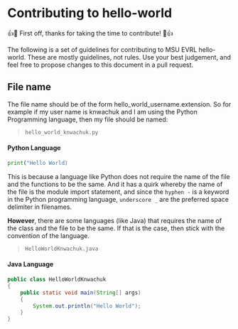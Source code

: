 # Contributing to hello-world

:+1::tada: First off, thanks for taking the time to contribute! :tada::+1:

The following is a set of guidelines for contributing to MSU EVRL hello-world. These are mostly guidelines, not rules. Use your best judgement, and feel free to propose changes to this document in a pull request.

## File name

The file name should be of the form hello_world_username.extension. So for example if my user name is knwachuk and I am using the Python Programming language, then my file should be named:

>`hello_world_knwachuk.py`

#### Python Language 
```Python
print("Hello World)
```
This is because a language like Python does not require the name of the file and the functions to be the same. And it has a quirk whereby the name of the file is the module import statement, and since the `hyphen -` is a keyword in the Python programming language, `underscore _` are the preferred space delimiter in filenames.

**However**, there are some languages (like Java) that requires the name of the class and the file to be the same. If that is the case, then stick with the convention of the language.

>`HelloWorldKnwachuk.java`

#### Java Language
```Java
public class HelloWorldKnwachuk
{
    public static void main(String[] args)
    {
        System.out.println("Hello World");
    }
}
```

